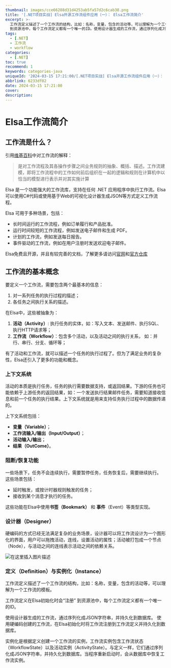 ```yaml
---
thumbnail: images/cce66288d31d4253ab5fa57d2c6cab38.png
title: '[.NET项目实战] Elsa开源工作流组件应用（一）： Elsa工作流简介'
excerpt: >-
  工作流定义描述了一个工作流的结构，比如：名称，变量，包含的活动等，可以理解为一个工作流的模板。工作流定义在Elsa初始化时会“注册”
  到资源池中，每个工作流定义都有一个唯一的ID。使用设计器生成的工作流，通过序列化成JSON字符串，并持久化到数据库。使用硬编码创建的工作流，在Elsa初始化时将工作流注册到工作流定义并持久化到数据库。实例化是根据定义创建一个工作流的实例，工作流实例包含工作流状态（WorkflowState）以及活动实例（ActivityState）。
tags:
  - [.NET]
  - 工作流
  - workflow
categories:
  - [.NET]
toc: true
recommend: 1
keywords: categories-java
uniqueId: '2024-03-15 17:21:00/[.NET项目实战] Elsa开源工作流组件应用（一）： Elsa工作流简介.html'
abbrlink: 6233df02
date: 2024-03-15 17:21:00
cover:
description:
---
```

# Elsa工作流简介

## 工作流是什么？

引用[维基百科](https://zh.wikipedia.org/zh-cn/%E5%B7%A5%E4%BD%9C%E6%B5%81)中对工作流的解释：

>是对工作流程及其各操作步骤之间业务规则的抽象、概括、描述。工作流建模，即将工作流程中的工作如何前后组织在一起的逻辑和规则在计算机中以恰当的模型进行表示并对其实施计算


Elsa 是一个功能强大的工作流库，支持在任何 .NET 应用程序中执行工作流。Elsa 可以使用C#代码或使用基于Web的可视化设计器生成JSON等方式定义工作流程。

Elsa 可用于多种场景，包括：
* 长时间运行的工作流程，例如订单履行和产品批准。
* 运行时间较短的工作流程，例如发送电子邮件和生成 PDF。
* 计划的工作流，例如发送每日报告。
* 事件驱动的工作流，例如在用户注册时发送欢迎电子邮件。

Elsa免费且开源，并且有较完善的文档，了解更多请访问[官网](https://v3.elsaworkflows.io/)和[官方仓库](https://github.com/elsa-workflows/elsa-core)

## 工作流的基本概念

要定义一个工作流，需要包含两个最基本的信息：
1. 对一系列任务的执行过程的描述；
2. 各任务之间执行关系的描述。
   
在Elsa中，这些被抽象为：
1. **活动（Activity）**: 执行任务的实体，如：写入文本、发送邮件、执行SQL、执行HTTP请求等；
2. **工作流（Workflow）**：包含多个活动，以及活动之间的执行关系， 如：并行、串行、分支、循环等；

有了活动和工作流，就可以描述一个任务的执行过程了。但为了满足业务的复杂性，Elsa还引入了更多的功能和概念。

### 上下文系统
活动的本质是执行任务，任务的执行需要数据支持，或返回结果。下游的任务也可能依赖于上游任务的返回结果，如：一个发送执行结果邮件任务，需要知道接收信息和前一个任务的执行结果。上下文系统就是用来支持任务执行过程中的数据传递的。

上下文系统包括：
* **变量（Variable）**；
* **工作流输入/输出（Input/Output）**；
* **活动输入/输出**；
* **结果（OutCome）**。

### 阻断/恢复功能
一些场景下，任务不会连续执行，需要暂停任务，任务恢复后，需要继续执行。
这些场景包括：

* 延时触发，或按计时器规则触发的任务；
* 接收到某个消息才执行的任务。

这些功能在Elsa中使用**书签（Bookmark）** 和 **事件**（Event）等类型实现。


### 设计器（Designer）
硬编码的方式已经无法满足复杂的业务场景，设计器可以将工作流设计为一个图形化的界面，用户可以拖拽活动，连线，设置活动的属性；活动被打包成一个节点（Node），与活动之间的连线表示活动之间的依赖关系。

![在这里插入图片描述](644861-20240315172009032-147356396.png)

### 定义（Definition）与实例化（Instance） 
   
工作流定义描述了一个工作流的结构，比如：名称，变量，包含的活动等，可以理解为一个工作流的模板。
   
工作流定义在Elsa初始化时会“注册” 到资源池中，每个工作流定义都有一个唯一的ID。

使用设计器生成的工作流，通过序列化成JSON字符串，并持久化到数据库。
使用硬编码创建的工作流，在Elsa初始化时将工作流注册到工作流定义并持久化到数据库。
   

实例化是根据定义创建一个工作流的实例，工作流实例包含工作流状态（WorkflowState）以及活动实例（ActivityState）。与定义一样，它们通过序列化成JSON字符串，并持久化到数据库。当程序重新启动时，会从数据库中恢复工作流实例。